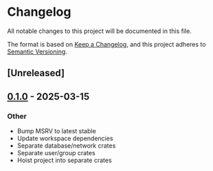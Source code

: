 # Changelog

All notable changes to this project will be documented in this file.

The format is based on [Keep a Changelog](https://keepachangelog.com/en/1.0.0/),
and this project adheres to [Semantic Versioning](https://semver.org/spec/v2.0.0.html).

## [Unreleased]

## [0.1.0](https://github.com/fossable/sandpolis/releases/tag/sandpolis-tunnel-v0.1.0) - 2025-03-15

### Other

- Bump MSRV to latest stable
- Update workspace dependencies
- Separate database/network crates
- Separate user/group crates
- Hoist project into separate crates
